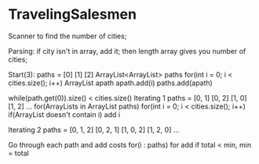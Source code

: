 # TravelingSalesmen

Scanner to find the number of cities;

Parsing:
if city isn't in array, add it; then length array gives you number of cities;


Start(3):
	paths = [0]
			[1]
			[2]
	ArrayList<ArrayList<Integer>> paths
	for(int i = 0; i < cities.size(); i++) 
		ArrayList<Integer> apath
		apath.add(i)
		paths.add(apath)


while(path.get(0)).size() < cities.size()
Iterating 1
	paths = [0, 1]
			[0, 2]
			[1, 0]
			[1, 2]
			...
	for(ArrayLists in ArrayList<ArrayList> paths)
		for(int i = 0; i < cities.size(); i++)
			if(ArrayList doesn't contain i)
				add i


Iterating 2
	paths = [0, 1, 2]
			[0, 2, 1]
			[1, 0, 2]
			[1, 2, 0]
			...

Go through each path and add costs
for(i : paths)
	for
		add
	if total < min, min = total


